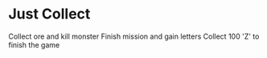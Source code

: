 # Just Collect
Collect ore and kill monster
Finish mission and gain letters
Collect 100 'Z' to finish the game
